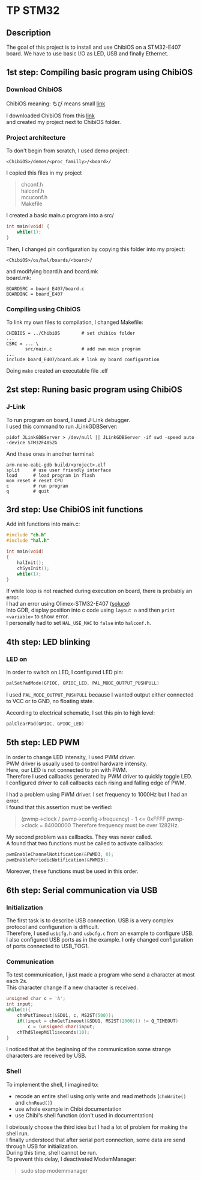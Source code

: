 # TP STM32

## Description

The goal of this project is to install and use ChibiOS on a STM32-E407 board.
We have to use basic I/O as LED, USB and finally Ethernet.

## 1st step: Compiling basic program using ChibiOS

### Download ChibiOS

ChibiOS meaning: ちび means small [link](http://chibios.sourceforge.net/docs3/rt/index.html)

I downloaded ChibiOS from this [link](https://sourceforge.net/projects/chibios/files/?SetFreedomCookie)  
and created my project next to ChibiOS folder.

### Project architecture

To don't begin from scratch, I used demo project:
```
<ChibiOS>/demos/<proc_familly>/<board>/
```
I copied this files in my project
> chconf.h  
> halconf.h  
> mcuconf.h  
> Makefile

I created a basic main.c program into a src/
```c
int main(void) {
    while(1);
}
```

Then, I changed pin configuration by copying this folder into my project:
```
<ChibiOS>/os/hal/boards/<board>/
```
and modifying board.h and board.mk  
board.mk:
```
BOARDSRC = board_E407/board.c
BOARDINC = board_E407
```

### Compiling using ChibiOS

To link my own files to compilation, I changed Makefile:
```
CHIBIOS = ../ChibiOS        # set chibios folder
...
CSRC = ... \
       src/main.c           # add own main program
...
include board_E407/board.mk # link my board configuration
```
Doing ```make``` created an executable file <project>.elf

## 2st step: Runing basic program using ChibiOS

### J-Link

To run program on board, I used J-Link debugger.  
I used this command to run JLinkGDBServer:
```
pidof JLinkGDBServer > /dev/null || JLinkGDBServer -if swd -speed auto -device STM32F405ZG
```
And these ones in another terminal:
```
arm-none-eabi-gdb build/<project>.elf
split     # use user friendly interface
load      # load program in flash
mon reset # reset CPU
c         # run program
q         # quit
```

## 3rd step: Use ChibiOS init functions

Add init functions into main.c:
```c
#include "ch.h"
#include "hal.h"

int main(void)
{
    halInit();
    chSysInit();
    while(1);
}
```

If while loop is not reached during execution on board, there is probably an error.  
I had an error using Olimex-STM32-E407 ([soluce](http://www.chibios.com/forum/viewtopic.php?t=1040))  
Into GDB, display position into c code using ```layout n``` and then ```print <variable>``` to show error.  
I personally had to set ```HAL_USE_MAC``` to ```false``` into ```halconf.h```.

## 4th step: LED blinking

### LED on

In order to switch on LED, I configured LED pin:
```c
palSetPadMode(GPIOC, GPIOC_LED, PAL_MODE_OUTPUT_PUSHPULL)
```
I used ```PAL_MODE_OUTPUT_PUSHPULL``` because I wanted output either connected to VCC or to GND, no floating state.

According to electrical schematic, I set this pin to high level:
```c
palClearPad(GPIOC, GPIOC_LED)
```

## 5th step: LED PWM

In order to change LED intensity, I used PWM driver.  
PWM driver is usually used to control hardware intensity.  
Here, our LED is not connected to pin with PWM.  
Therefore I used callbacks generated by PWM driver to quickly toggle LED.  
I configured driver to call callbacks each rising and falling edge of PWM.  

I had a problem using PWM driver. I set frequency to 1000Hz but I had an error.  
I found that this assertion must be verified:

> (pwmp->clock / pwmp->config->frequency) - 1 <= 0xFFFF
> pwmp->clock = 84000000
> Therefore frequency must be over 1282Hz.

My second problem was callbacks. They was never called.  
A found that two functions must be called to activate callbacks:
```c
pwmEnableChannelNotification(&PWMD3, 0);
pwmEnablePeriodicNotification(&PWMD3);
```
Moreover, these functions must be used in this order.

## 6th step: Serial communication via USB

### Initialization

The first task is to describe USB connection. USB is a very complex protocol and configuration is difficult.  
Therefore, I used ```usbcfg.h``` and ```usbcfg.c``` from an example to configure USB.  
I also configured USB ports as in the example. I only changed configuration of ports connected to USB_TOG1.

### Communication

To test communication, I just made a program who send a character at most each 2s.  
This character change if a new character is received.
```c
unsigned char c = 'A';
int input;
while(1){
    chnPutTimeout(&SDU1, c, MS2ST(500));
    if((input = chnGetTimeout(&SDU1, MS2ST(2000))) != Q_TIMEOUT)
        c = (unsigned char)input;
    chThdSleepMilliseconds(10);
}
```
I noticed that at the beginning of the communication some strange characters are received by USB.

### Shell

To implement the shell, I imagined to:
* recode an entire shell using only write and read methods (```chnWrite()``` and ```chnRead()```)
* use whole example in Chibi documentation
* use Chibi's shell function (don't used in documentation)

I obviously choose the third idea but I had a lot of problem for making the shell run.  
I finally understood that after serial port connection, some data are send through USB for initialization.  
During this time, shell cannot be run.  
To prevent this delay, I deactivated ModemManager:
> sudo stop modemmanager
